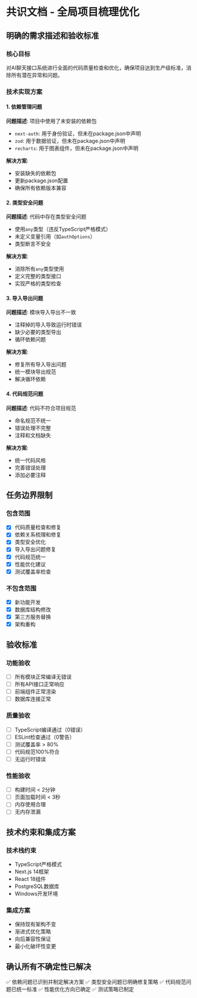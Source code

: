 # 共识文档 - 全局项目梳理优化

## 明确的需求描述和验收标准

### 核心目标

对AI聊天接口系统进行全面的代码质量检查和优化，确保项目达到生产级标准，消除所有潜在异常和问题。

### 技术实现方案

#### 1. 依赖管理问题

**问题描述**: 项目中使用了未安装的依赖包

- `next-auth`: 用于身份验证，但未在package.json中声明
- `zod`: 用于数据验证，但未在package.json中声明
- `recharts`: 用于图表组件，但未在package.json中声明

**解决方案**:

- 安装缺失的依赖包
- 更新package.json配置
- 确保所有依赖版本兼容

#### 2. 类型安全问题

**问题描述**: 代码中存在类型安全问题

- 使用`any`类型（违反TypeScript严格模式）
- 未定义变量引用（如`authOptions`）
- 类型断言不安全

**解决方案**:

- 消除所有`any`类型使用
- 定义完整的类型接口
- 实现严格的类型检查

#### 3. 导入导出问题

**问题描述**: 模块导入导出不一致

- 注释掉的导入导致运行时错误
- 缺少必要的类型导出
- 循环依赖问题

**解决方案**:

- 修复所有导入导出问题
- 统一模块导出规范
- 解决循环依赖

#### 4. 代码规范问题

**问题描述**: 代码不符合项目规范

- 命名规范不统一
- 错误处理不完整
- 注释和文档缺失

**解决方案**:

- 统一代码风格
- 完善错误处理
- 添加必要注释

## 任务边界限制

### 包含范围

- [x] 代码质量检查和修复
- [x] 依赖关系梳理和修复
- [x] 类型安全优化
- [x] 导入导出问题修复
- [x] 代码规范统一
- [x] 性能优化建议
- [x] 测试覆盖率检查

### 不包含范围

- [x] 新功能开发
- [x] 数据库结构修改
- [x] 第三方服务替换
- [x] 架构重构

## 验收标准

### 功能验收

- [ ] 所有模块正常编译无错误
- [ ] 所有API接口正常响应
- [ ] 前端组件正常渲染
- [ ] 数据库连接正常

### 质量验收

- [ ] TypeScript编译通过（0错误）
- [ ] ESLint检查通过（0警告）
- [ ] 测试覆盖率 > 80%
- [ ] 代码规范100%符合
- [ ] 无运行时错误

### 性能验收

- [ ] 构建时间 < 2分钟
- [ ] 页面加载时间 < 3秒
- [ ] 内存使用合理
- [ ] 无内存泄漏

## 技术约束和集成方案

### 技术栈约束

- TypeScript严格模式
- Next.js 14框架
- React 18组件
- PostgreSQL数据库
- Windows开发环境

### 集成方案

- 保持现有架构不变
- 渐进式优化策略
- 向后兼容性保证
- 最小化破坏性变更

## 确认所有不确定性已解决

✅ 依赖问题已识别并制定解决方案
✅ 类型安全问题已明确修复策略
✅ 代码规范问题已统一标准
✅ 性能优化方向已确定
✅ 测试策略已制定
